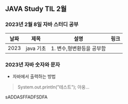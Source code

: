 ## JAVA Study TIL 2월 

###  2023년 2월 8일 자바 스터디 공부 
| 날짜       | 제목               | 설명                                | 링크                                                                             |
| ---------- | ------------------ | ----------------------------------- | -------------------------------------------------------------------------------- |
| 2023 | java 기초  | 1. 변수,형변환등을 공부함          |  |   |

### 2023년  자바 숫자와 문자 

* 자바에서 출력하는 방법 
> 	System.out.println("테스트"); 
아웅...

sADDASFFADFSDFA
